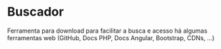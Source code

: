 # Buscador
Ferramenta para download para facilitar a busca e acesso há algumas ferramentas web (GitHub, Docs PHP, Docs Angular, Bootstrap, CDNs, ...)
